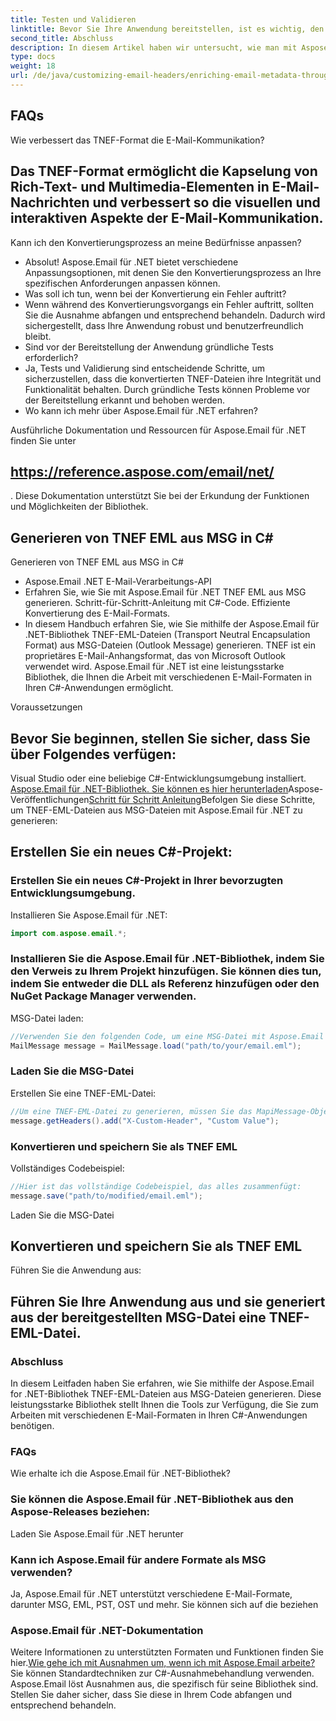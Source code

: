 ```yaml
---
title: Testen und Validieren
linktitle: Bevor Sie Ihre Anwendung bereitstellen, ist es wichtig, den Konvertierungsprozess gründlich zu testen und die resultierenden TNEF-Dateien zu validieren. Dieser Schritt stellt sicher, dass die konvertierten Dateien ihre Integrität und Funktionalität behalten.
second_title: Abschluss
description: In diesem Artikel haben wir untersucht, wie man mit Aspose.Email für .NET das TNEF-Format aus MSG-Dateien erstellt. Wir lernten die Bedeutung des TNEF-Formats kennen, diskutierten die Fähigkeiten von Aspose.Email für .NET und gingen Schritt für Schritt durch den Prozess der Konvertierung von MSG-Dateien in das TNEF-Format.
type: docs
weight: 18
url: /de/java/customizing-email-headers/enriching-email-metadata-through-headers/
---
```


## FAQs

Wie verbessert das TNEF-Format die E-Mail-Kommunikation?

## Das TNEF-Format ermöglicht die Kapselung von Rich-Text- und Multimedia-Elementen in E-Mail-Nachrichten und verbessert so die visuellen und interaktiven Aspekte der E-Mail-Kommunikation.

Kann ich den Konvertierungsprozess an meine Bedürfnisse anpassen?

- Absolut! Aspose.Email für .NET bietet verschiedene Anpassungsoptionen, mit denen Sie den Konvertierungsprozess an Ihre spezifischen Anforderungen anpassen können.
- Was soll ich tun, wenn bei der Konvertierung ein Fehler auftritt?
- Wenn während des Konvertierungsvorgangs ein Fehler auftritt, sollten Sie die Ausnahme abfangen und entsprechend behandeln. Dadurch wird sichergestellt, dass Ihre Anwendung robust und benutzerfreundlich bleibt.
- Sind vor der Bereitstellung der Anwendung gründliche Tests erforderlich?
- Ja, Tests und Validierung sind entscheidende Schritte, um sicherzustellen, dass die konvertierten TNEF-Dateien ihre Integrität und Funktionalität behalten. Durch gründliche Tests können Probleme vor der Bereitstellung erkannt und behoben werden.
- Wo kann ich mehr über Aspose.Email für .NET erfahren?

Ausführliche Dokumentation und Ressourcen für Aspose.Email für .NET finden Sie unter

## https://reference.aspose.com/email/net/

. Diese Dokumentation unterstützt Sie bei der Erkundung der Funktionen und Möglichkeiten der Bibliothek.

##  Generieren von TNEF EML aus MSG in C#

 Generieren von TNEF EML aus MSG in C#

-  Aspose.Email .NET E-Mail-Verarbeitungs-API
-  Erfahren Sie, wie Sie mit Aspose.Email für .NET TNEF EML aus MSG generieren. Schritt-für-Schritt-Anleitung mit C#-Code. Effiziente Konvertierung des E-Mail-Formats.
- In diesem Handbuch erfahren Sie, wie Sie mithilfe der Aspose.Email für .NET-Bibliothek TNEF-EML-Dateien (Transport Neutral Encapsulation Format) aus MSG-Dateien (Outlook Message) generieren. TNEF ist ein proprietäres E-Mail-Anhangsformat, das von Microsoft Outlook verwendet wird. Aspose.Email für .NET ist eine leistungsstarke Bibliothek, die Ihnen die Arbeit mit verschiedenen E-Mail-Formaten in Ihren C#-Anwendungen ermöglicht.

Voraussetzungen

## Bevor Sie beginnen, stellen Sie sicher, dass Sie über Folgendes verfügen:

Visual Studio oder eine beliebige C#-Entwicklungsumgebung installiert.[ Aspose.Email für .NET-Bibliothek. Sie können es hier herunterladen](https://releases.aspose.com/email/java/)Aspose-Veröffentlichungen[Schritt für Schritt Anleitung](https://reference.aspose.com/email/java/)Befolgen Sie diese Schritte, um TNEF-EML-Dateien aus MSG-Dateien mit Aspose.Email für .NET zu generieren:

## Erstellen Sie ein neues C#-Projekt:

### Erstellen Sie ein neues C#-Projekt in Ihrer bevorzugten Entwicklungsumgebung.

Installieren Sie Aspose.Email für .NET:

```java
import com.aspose.email.*;
```

### Installieren Sie die Aspose.Email für .NET-Bibliothek, indem Sie den Verweis zu Ihrem Projekt hinzufügen. Sie können dies tun, indem Sie entweder die DLL als Referenz hinzufügen oder den NuGet Package Manager verwenden.

MSG-Datei laden:

```java
//Verwenden Sie den folgenden Code, um eine MSG-Datei mit Aspose.Email zu laden:
MailMessage message = MailMessage.load("path/to/your/email.eml");
```

###  Laden Sie die MSG-Datei

Erstellen Sie eine TNEF-EML-Datei:

```java
//Um eine TNEF-EML-Datei zu generieren, müssen Sie das MapiMessage-Objekt im EML-Format speichern. Das TNEF-Format wird automatisch generiert:
message.getHeaders().add("X-Custom-Header", "Custom Value");
```

###  Konvertieren und speichern Sie als TNEF EML

Vollständiges Codebeispiel:

```java
//Hier ist das vollständige Codebeispiel, das alles zusammenfügt:
message.save("path/to/modified/email.eml");
```

 Laden Sie die MSG-Datei

##  Konvertieren und speichern Sie als TNEF EML

Führen Sie die Anwendung aus:

## Führen Sie Ihre Anwendung aus und sie generiert aus der bereitgestellten MSG-Datei eine TNEF-EML-Datei.

### Abschluss

In diesem Leitfaden haben Sie erfahren, wie Sie mithilfe der Aspose.Email for .NET-Bibliothek TNEF-EML-Dateien aus MSG-Dateien generieren. Diese leistungsstarke Bibliothek stellt Ihnen die Tools zur Verfügung, die Sie zum Arbeiten mit verschiedenen E-Mail-Formaten in Ihren C#-Anwendungen benötigen.

### FAQs

Wie erhalte ich die Aspose.Email für .NET-Bibliothek?

###  Sie können die Aspose.Email für .NET-Bibliothek aus den Aspose-Releases beziehen:

Laden Sie Aspose.Email für .NET herunter

### Kann ich Aspose.Email für andere Formate als MSG verwenden?

 Ja, Aspose.Email für .NET unterstützt verschiedene E-Mail-Formate, darunter MSG, EML, PST, OST und mehr. Sie können sich auf die beziehen

### Aspose.Email für .NET-Dokumentation

 Weitere Informationen zu unterstützten Formaten und Funktionen finden Sie hier.[Wie gehe ich mit Ausnahmen um, wenn ich mit Aspose.Email arbeite?](https://reference.aspose.com/email/java/)Sie können Standardtechniken zur C#-Ausnahmebehandlung verwenden. Aspose.Email löst Ausnahmen aus, die spezifisch für seine Bibliothek sind. Stellen Sie daher sicher, dass Sie diese in Ihrem Code abfangen und entsprechend behandeln.